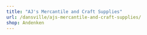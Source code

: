 ```yaml
---
title: "AJ's Mercantile and Craft Supplies"
url: /dansville/ajs-mercantile-and-craft-supplies/
shop: Andenken
---
```

